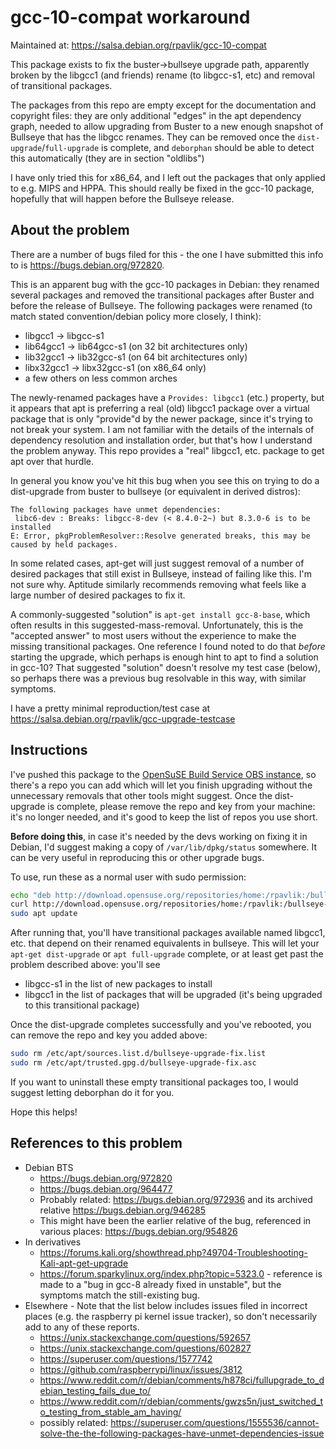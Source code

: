 # gcc-10-compat workaround

Maintained at: <https://salsa.debian.org/rpavlik/gcc-10-compat>

This package exists to fix the buster->bullseye upgrade path, apparently broken
by the libgcc1 (and friends) rename (to libgcc-s1, etc) and removal of
transitional packages.

The packages from this repo are empty except for the documentation and copyright
files: they are only additional "edges" in the apt dependency graph, needed to
allow upgrading from Buster to a new enough snapshot of Bullseye that has the
libgcc renames. They can be removed once the `dist-upgrade`/`full-upgrade` is
complete, and `deborphan` should be able to detect this automatically (they are
in section "oldlibs")

I have only tried this for x86_64, and I left out the packages that only applied
to e.g. MIPS and HPPA. This should really be fixed in the gcc-10 package,
hopefully that will happen before the Bullseye release.

## About the problem

There are a number of bugs filed for this - the one I have submitted this info
to is <https://bugs.debian.org/972820>.

This is an apparent bug with the gcc-10 packages in Debian: they renamed several
packages and removed the transitional packages after Buster and before the
release of Bullseye. The following packages were renamed (to match stated
convention/debian policy more closely, I think):

- libgcc1 -> libgcc-s1
- lib64gcc1 -> lib64gcc-s1 (on 32 bit architectures only)
- lib32gcc1 -> lib32gcc-s1 (on 64 bit architectures only)
- libx32gcc1 -> libx32gcc-s1 (on x86_64 only)
- a few others on less common arches

The newly-renamed packages have a `Provides: libgcc1` (etc.) property, but it
appears that apt is preferring a real (old) libgcc1 package over a virtual
package that is only "provide"d by the newer package, since it's trying to not
break your system. I am not familiar with the details of the internals of
dependency resolution and installation order, but that's how I understand the
problem anyway. This repo provides a "real" libgcc1, etc. package to get apt
over that hurdle.

In general you know you've hit this bug when you see this on trying to do a
dist-upgrade from buster to bullseye (or equivalent in derived distros):

```
The following packages have unmet dependencies:
 libc6-dev : Breaks: libgcc-8-dev (< 8.4.0-2~) but 8.3.0-6 is to be installed
E: Error, pkgProblemResolver::Resolve generated breaks, this may be caused by held packages.
```

In some related cases, apt-get will just suggest removal of a number of desired
packages that still exist in Bullseye, instead of failing like this. I'm not
sure why. Aptitude similarly recommends removing what feels like a large number
of desired packages to fix it.

A commonly-suggested "solution" is `apt-get install gcc-8-base`, which often
results in this suggested-mass-removal. Unfortunately, this is the "accepted
answer" to most users without the experience to make the missing transitional
packages. One reference I found noted to do that *before* starting the upgrade,
which perhaps is enough hint to apt to find a solution in gcc-10? That suggested
"solution" doesn't resolve my test case (below), so perhaps there was a previous
bug resolvable in this way, with similar symptoms.

I have a pretty minimal reproduction/test case at
<https://salsa.debian.org/rpavlik/gcc-upgrade-testcase>

## Instructions

I've pushed this package to the [OpenSuSE Build Service OBS instance][obs], so
there's a repo you can add which will let you finish upgrading without the
unnecessary removals that other tools might suggest. Once the dist-upgrade is
complete, please remove the repo and key from your machine: it's no longer
needed, and it's good to keep the list of repos you use short.

[obs]: https://build.opensuse.org/project/show/home:rpavlik:bullseye-fix

**Before doing this**, in case it's needed by the devs working on fixing it in
Debian, I'd suggest making a copy of `/var/lib/dpkg/status` somewhere. It can be
very useful in reproducing this or other upgrade bugs.

To use, run these as a normal user with sudo permission:

```sh
echo "deb http://download.opensuse.org/repositories/home:/rpavlik:/bullseye-fix Debian_Testing/" | sudo tee /etc/apt/sources.list.d/bullseye-upgrade-fix.list
curl http://download.opensuse.org/repositories/home:/rpavlik:/bullseye-fix/Debian_Testing/Release.key | sudo tee /etc/apt/trusted.gpg.d/bullseye-upgrade-fix.asc
sudo apt update
```

After running that, you'll have transitional packages available named libgcc1,
etc. that depend on their renamed equivalents in bullseye. This will let your
`apt-get dist-upgrade` or `apt full-upgrade` complete, or at least get past the
problem described above: you'll see

- libgcc-s1 in the list of new packages to install
- libgcc1 in the list of packages that will be upgraded (it's being upgraded to
  this transitional package)

Once the dist-upgrade completes successfully and you've rebooted, you can remove
the repo and key you added above:

```sh
sudo rm /etc/apt/sources.list.d/bullseye-upgrade-fix.list
sudo rm /etc/apt/trusted.gpg.d/bullseye-upgrade-fix.asc
```

If you want to uninstall these empty transitional packages too, I would suggest
letting deborphan do it for you.

Hope this helps!

## References to this problem

- Debian BTS
  - <https://bugs.debian.org/972820>
  - <https://bugs.debian.org/964477>
  - Probably related: <https://bugs.debian.org/972936> and its archived relative
    <https://bugs.debian.org/946285>
  - This might have been the earlier relative of the bug, referenced in various
    places: <https://bugs.debian.org/954826>
- In derivatives
  - <https://forums.kali.org/showthread.php?49704-Troubleshooting-Kali-apt-get-upgrade>
  - <https://forum.sparkylinux.org/index.php?topic=5323.0> - reference is made
    to a "bug in gcc-8 already fixed in unstable", but the symptoms match the
    still-existing bug.
- Elsewhere - Note that the list below includes issues filed in incorrect places
  (e.g. the raspberry pi kernel issue tracker), so don't necessarily add to any
  of these reports.
  - <https://unix.stackexchange.com/questions/592657>
  - <https://unix.stackexchange.com/questions/602827>
  - <https://superuser.com/questions/1577742>
  - <https://github.com/raspberrypi/linux/issues/3812>
  - <https://www.reddit.com/r/debian/comments/h878ci/fullupgrade_to_debian_testing_fails_due_to/>
  - <https://www.reddit.com/r/debian/comments/gwzs5n/just_switched_to_testing_from_stable_am_having/>
  - possibly related: <https://superuser.com/questions/1555536/cannot-solve-the-the-following-packages-have-unmet-dependencies-issue>
